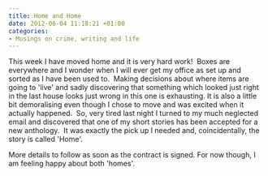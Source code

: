 ```yaml
---
title: Home and Home
date: 2012-06-04 11:18:21 +01:00
categories:
- Musings on crime, writing and life
---
```


This week I have moved home and it is very hard work!  Boxes are everywhere and I wonder when I will ever get my office as set up and sorted as I have been used to.  Making decisions about where items are going to 'live' and sadly discovering that something which looked just right in the last house looks just wrong in this one is exhausting. It is also a little bit demoralising even though I chose to move and was excited when it actually happened.  So, very tired last night I turned to my much neglected email and discovered that one of my short stories has been accepted for a new anthology.  It was exactly the pick up I needed and, coincidentally, the story is called 'Home'.

More details to follow as soon as the contract is signed. For now though, I am feeling happy about both 'homes'.
